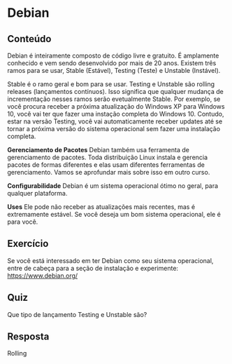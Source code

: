 # Debian

## Conteúdo

Debian é inteiramente composto de código livre e gratuito. É amplamente conhecido e vem sendo desenvolvido por mais de 20 anos. Existem três ramos para se usar, Stable (Estável), Testing (Teste) e Unstable (Instável).

Stable é o ramo geral e bom para se usar. Testing e Unstable são rolling releases (lançamentos contínuos). Isso significa que qualquer mudança de incrementação nesses ramos serão evetualmente Stable. Por exemplo, se você procura receber a próxima atualização do Windows XP para Windows 10, você vai ter que fazer uma instação completa do Windows 10. Contudo, estar na versão Testing, você vai automaticamente receber updates até se tornar a próxima versão do sistema operacional sem fazer uma instalação completa.

<b>Gerenciamento de Pacotes</b>
Debian também usa ferramenta de gerenciamento de pacotes. Toda distribuição Linux instala e gerencia pacotes de formas diferentes e elas usam diferentes ferramentas de gerenciamento. Vamos se aprofundar mais sobre isso em outro curso.

<b>Configurabilidade</b>
Debian é um sistema operacional ótimo no geral, para qualquer plataforma.

<b>Uses</b>
Ele pode não receber as atualizações mais recentes, mas é extremamente estável. Se você deseja um bom sistema operacional, ele é para você.


## Exercício

Se você está interessado em ter Debian como seu sistema operacional, entre de cabeça para a seção de instalação e experimente: https://www.debian.org/

## Quiz

Que tipo de lançamento Testing e Unstable são? 

## Resposta

Rolling
